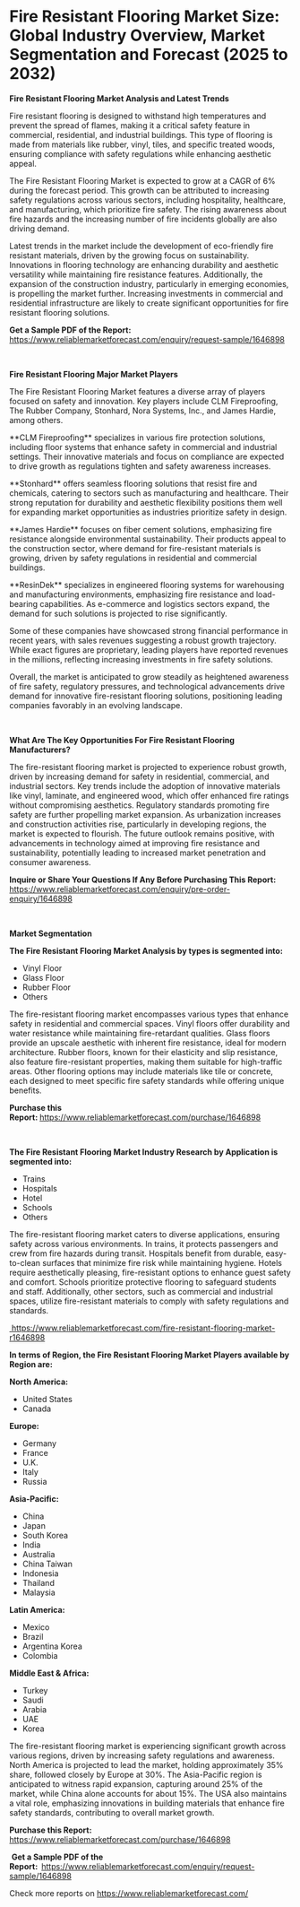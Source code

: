 <p><h1>Fire Resistant Flooring Market Size: Global Industry Overview, Market Segmentation and Forecast (2025 to 2032)</h1></p><p><strong>Fire Resistant Flooring Market Analysis and Latest Trends</strong></p>
<p><p>Fire resistant flooring is designed to withstand high temperatures and prevent the spread of flames, making it a critical safety feature in commercial, residential, and industrial buildings. This type of flooring is made from materials like rubber, vinyl, tiles, and specific treated woods, ensuring compliance with safety regulations while enhancing aesthetic appeal.</p><p>The Fire Resistant Flooring Market is expected to grow at a CAGR of 6% during the forecast period. This growth can be attributed to increasing safety regulations across various sectors, including hospitality, healthcare, and manufacturing, which prioritize fire safety. The rising awareness about fire hazards and the increasing number of fire incidents globally are also driving demand.</p><p>Latest trends in the market include the development of eco-friendly fire resistant materials, driven by the growing focus on sustainability. Innovations in flooring technology are enhancing durability and aesthetic versatility while maintaining fire resistance features. Additionally, the expansion of the construction industry, particularly in emerging economies, is propelling the market further. Increasing investments in commercial and residential infrastructure are likely to create significant opportunities for fire resistant flooring solutions.</p></p>
<p><strong>Get a Sample PDF of the Report:&nbsp;</strong> <a href="https://www.reliablemarketforecast.com/enquiry/request-sample/1646898?utm_campaign=3049&utm_medium=2&utm_source=Github&utm_content=ia&utm_term=02042025&utm_id=fire-resistant-flooring">https://www.reliablemarketforecast.com/enquiry/request-sample/1646898</a></p>
<p>&nbsp;</p>
<p><strong>Fire Resistant Flooring Major Market Players</strong></p>
<p><p>The Fire Resistant Flooring Market features a diverse array of players focused on safety and innovation. Key players include CLM Fireproofing, The Rubber Company, Stonhard, Nora Systems, Inc., and James Hardie, among others.</p><p>**CLM Fireproofing** specializes in various fire protection solutions, including floor systems that enhance safety in commercial and industrial settings. Their innovative materials and focus on compliance are expected to drive growth as regulations tighten and safety awareness increases. </p><p>**Stonhard** offers seamless flooring solutions that resist fire and chemicals, catering to sectors such as manufacturing and healthcare. Their strong reputation for durability and aesthetic flexibility positions them well for expanding market opportunities as industries prioritize safety in design.</p><p>**James Hardie** focuses on fiber cement solutions, emphasizing fire resistance alongside environmental sustainability. Their products appeal to the construction sector, where demand for fire-resistant materials is growing, driven by safety regulations in residential and commercial buildings.</p><p>**ResinDek** specializes in engineered flooring systems for warehousing and manufacturing environments, emphasizing fire resistance and load-bearing capabilities. As e-commerce and logistics sectors expand, the demand for such solutions is projected to rise significantly.</p><p>Some of these companies have showcased strong financial performance in recent years, with sales revenues suggesting a robust growth trajectory. While exact figures are proprietary, leading players have reported revenues in the millions, reflecting increasing investments in fire safety solutions.</p><p>Overall, the market is anticipated to grow steadily as heightened awareness of fire safety, regulatory pressures, and technological advancements drive demand for innovative fire-resistant flooring solutions, positioning leading companies favorably in an evolving landscape.</p></p>
<p>&nbsp;</p>
<p><strong>What Are The Key Opportunities For Fire Resistant Flooring Manufacturers?</strong></p>
<p><p>The fire-resistant flooring market is projected to experience robust growth, driven by increasing demand for safety in residential, commercial, and industrial sectors. Key trends include the adoption of innovative materials like vinyl, laminate, and engineered wood, which offer enhanced fire ratings without compromising aesthetics. Regulatory standards promoting fire safety are further propelling market expansion. As urbanization increases and construction activities rise, particularly in developing regions, the market is expected to flourish. The future outlook remains positive, with advancements in technology aimed at improving fire resistance and sustainability, potentially leading to increased market penetration and consumer awareness.</p></p>
<p><strong>Inquire or Share Your Questions If Any Before Purchasing This Report:</strong> <a href="https://www.reliablemarketforecast.com/enquiry/pre-order-enquiry/1646898?utm_campaign=3049&utm_medium=2&utm_source=Github&utm_content=ia&utm_term=02042025&utm_id=fire-resistant-flooring">https://www.reliablemarketforecast.com/enquiry/pre-order-enquiry/1646898</a></p>
<p>&nbsp;</p>
<p><strong>Market Segmentation</strong></p>
<p><strong>The Fire Resistant Flooring Market Analysis by types is segmented into:</strong></p>
<p><ul><li>Vinyl Floor</li><li>Glass Floor</li><li>Rubber Floor</li><li>Others</li></ul></p>
<p><p>The fire-resistant flooring market encompasses various types that enhance safety in residential and commercial spaces. Vinyl floors offer durability and water resistance while maintaining fire-retardant qualities. Glass floors provide an upscale aesthetic with inherent fire resistance, ideal for modern architecture. Rubber floors, known for their elasticity and slip resistance, also feature fire-resistant properties, making them suitable for high-traffic areas. Other flooring options may include materials like tile or concrete, each designed to meet specific fire safety standards while offering unique benefits.</p></p>
<p><strong>Purchase this Report:&nbsp;</strong><a href="https://www.reliablemarketforecast.com/purchase/1646898?utm_campaign=3049&utm_medium=2&utm_source=Github&utm_content=ia&utm_term=02042025&utm_id=fire-resistant-flooring">https://www.reliablemarketforecast.com/purchase/1646898</a></p>
<p>&nbsp;</p>
<p><strong>The Fire Resistant Flooring Market Industry Research by Application is segmented into:</strong></p>
<p><ul><li>Trains</li><li>Hospitals</li><li>Hotel</li><li>Schools</li><li>Others</li></ul></p>
<p><p>The fire-resistant flooring market caters to diverse applications, ensuring safety across various environments. In trains, it protects passengers and crew from fire hazards during transit. Hospitals benefit from durable, easy-to-clean surfaces that minimize fire risk while maintaining hygiene. Hotels require aesthetically pleasing, fire-resistant options to enhance guest safety and comfort. Schools prioritize protective flooring to safeguard students and staff. Additionally, other sectors, such as commercial and industrial spaces, utilize fire-resistant materials to comply with safety regulations and standards.</p></p>
<p><a href="https://www.reliablemarketforecast.com/fire-resistant-flooring-market-r1646898?utm_campaign=3049&utm_medium=2&utm_source=Github&utm_content=ia&utm_term=02042025&utm_id=fire-resistant-flooring">&nbsp;https://www.reliablemarketforecast.com/fire-resistant-flooring-market-r1646898</a></p>
<p><strong>In terms of Region, the Fire Resistant Flooring Market Players available by Region are:</strong></p>
<p>
    <p> <strong> North America: </strong>
        <ul>
            <li>United States</li>
            <li>Canada</li>
        </ul>
        </p> 
    <p> <strong> Europe: </strong>
        <ul>
            <li>Germany</li>
            <li>France</li>
            <li>U.K.</li>
            <li>Italy</li>
            <li>Russia</li>
        </ul>
        </p> 
    <p> <strong> Asia-Pacific: </strong>
        <ul>
            <li>China</li>
            <li>Japan</li>
            <li>South Korea</li>
            <li>India</li>
            <li>Australia</li>
            <li>China Taiwan</li>
            <li>Indonesia</li>
            <li>Thailand</li>
            <li>Malaysia</li>
        </ul>
        </p> 
    <p> <strong> Latin America: </strong>
        <ul>
            <li>Mexico</li>
            <li>Brazil</li>
            <li>Argentina Korea</li>
            <li>Colombia</li>
        </ul>
        </p> 
    <p> <strong> Middle East & Africa: </strong>
        <ul>
            <li>Turkey</li>
            <li>Saudi</li>
            <li>Arabia</li>
            <li>UAE</li>
            <li>Korea</li>
        </ul>
    </p>
    </p>
<p><p>The fire-resistant flooring market is experiencing significant growth across various regions, driven by increasing safety regulations and awareness. North America is projected to lead the market, holding approximately 35% share, followed closely by Europe at 30%. The Asia-Pacific region is anticipated to witness rapid expansion, capturing around 25% of the market, while China alone accounts for about 15%. The USA also maintains a vital role, emphasizing innovations in building materials that enhance fire safety standards, contributing to overall market growth.</p></p>
<p><strong>Purchase this Report: </strong><a href="https://www.reliablemarketforecast.com/purchase/1646898?utm_campaign=3049&utm_medium=2&utm_source=Github&utm_content=ia&utm_term=02042025&utm_id=fire-resistant-flooring">https://www.reliablemarketforecast.com/purchase/1646898</a></p>
<p>&nbsp;<strong>Get a Sample PDF of the Report:&nbsp;&nbsp;</strong><a href="https://www.reliablemarketforecast.com/enquiry/request-sample/1646898?utm_campaign=3049&utm_medium=2&utm_source=Github&utm_content=ia&utm_term=02042025&utm_id=fire-resistant-flooring">https://www.reliablemarketforecast.com/enquiry/request-sample/1646898</a></p>
<p><strong></strong></p>
<p>Check more reports on <a href="https://www.reliablemarketforecast.com/?utm_campaign=3049&utm_medium=2&utm_source=Github&utm_content=ia&utm_term=02042025&utm_id=fire-resistant-flooring">https://www.reliablemarketforecast.com/</a></p>